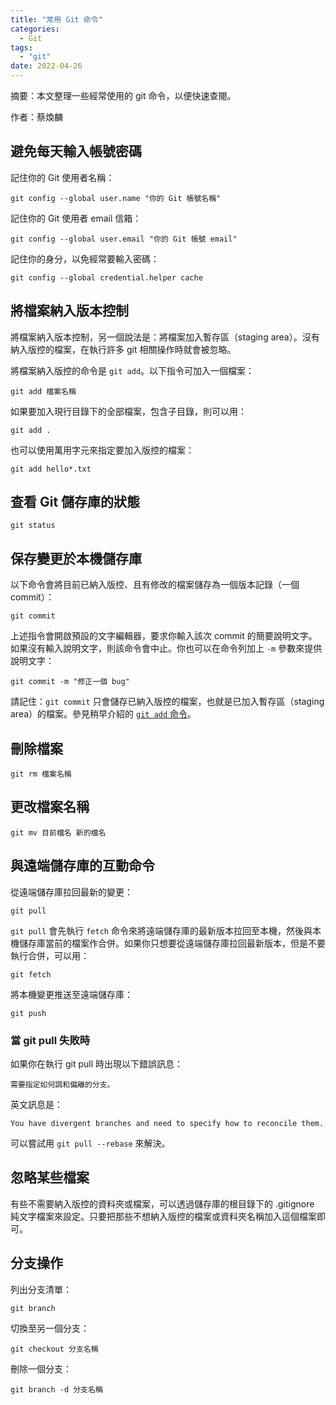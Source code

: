 ```yaml
---
title: "常用 Git 命令"
categories:
  - Git
tags:
  - "git"
date: 2022-04-26 
---
```


摘要：本文整理一些經常使用的 git 命令，以便快速查閱。

作者：蔡煥麟

## 避免每天輸入帳號密碼

記住你的 Git 使用者名稱：

```
git config --global user.name "你的 Git 帳號名稱"
```

記住你的 Git 使用者 email 信箱：

```
git config --global user.email "你的 Git 帳號 email"
```

記住你的身分，以免經常要輸入密碼：

```
git config --global credential.helper cache
```

## 將檔案納入版本控制

將檔案納入版本控制，另一個說法是：將檔案加入暫存區（staging area）。沒有納入版控的檔案，在執行許多 git 相關操作時就會被忽略。

將檔案納入版控的命令是 `git add`。以下指令可加入一個檔案：

```
git add 檔案名稱
```

如果要加入現行目錄下的全部檔案，包含子目錄，則可以用：

```
git add .
```

也可以使用萬用字元來指定要加入版控的檔案：

```
git add hello*.txt
```

## 查看 Git 儲存庫的狀態

```
git status
```

## 保存變更於本機儲存庫

以下命令會將目前已納入版控、且有修改的檔案儲存為一個版本記錄（一個 commit）：

```
git commit
```

上述指令會開啟預設的文字編輯器，要求你輸入該次 commit 的簡要說明文字。如果沒有輸入說明文字，則該命令會中止。你也可以在命令列加上 `-m` 參數來提供說明文字：

```
git commit -m "修正一個 bug"
```

請記住：`git commit` 只會儲存已納入版控的檔案，也就是已加入暫存區（staging area）的檔案。參見稍早介紹的 [`git add` 命令](#將檔案納入版本控制)。

## 刪除檔案

```
git rm 檔案名稱
```

## 更改檔案名稱

```
git mv 目前檔名 新的檔名
```

## 與遠端儲存庫的互動命令

從遠端儲存庫拉回最新的變更：

```
git pull
```

`git pull` 會先執行 `fetch` 命令來將遠端儲存庫的最新版本拉回至本機，然後與本機儲存庫當前的檔案作合併。如果你只想要從遠端儲存庫拉回最新版本，但是不要執行合併，可以用：

```
git fetch
```

將本機變更推送至遠端儲存庫：

```
git push
```

### 當 git pull 失敗時

如果你在執行 git pull 時出現以下錯誤訊息：

```
需要指定如何調和偏離的分支。
```

英文訊息是：

```
You have divergent branches and need to specify how to reconcile them.
```

可以嘗試用 `git pull --rebase` 來解決。

## 忽略某些檔案

有些不需要納入版控的資料夾或檔案，可以透過儲存庫的根目錄下的 .gitignore 純文字檔案來設定。只要把那些不想納入版控的檔案或資料夾名稱加入這個檔案即可。

## 分支操作

列出分支清單：

```
git branch
```

切換至另一個分支：

```
git checkout 分支名稱
```

刪除一個分支：

```
git branch -d 分支名稱
```
